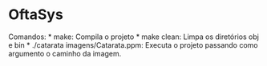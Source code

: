 # OftaSys

Comandos:
    * make: Compila o projeto
    * make clean: Limpa os diretórios obj e bin
    * ./catarata imagens/Catarata.ppm: Executa o projeto passando como argumento o caminho da imagem.